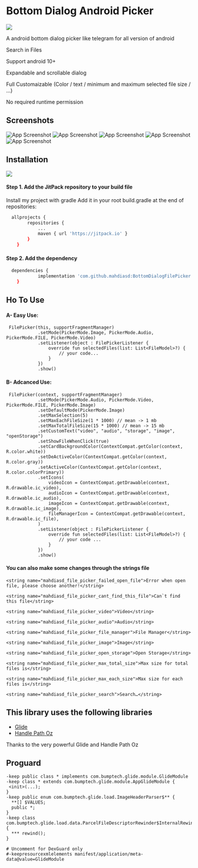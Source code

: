 
# Bottom Dialog Android Picker

[![](https://jitpack.io/v/mahdiasd/BottomDialogFilePicker.svg)](https://jitpack.io/#mahdiasd/BottomDialogFilePicker)

A android bottom dialog picker like telegram for all version of android

Search in Files

Support android 10+ 

Expandable and scrollable dialog

Full Customaizable (Color / text / minimum and maximum selected file size / ...)

No required runtime permission


## Screenshots

![App Screenshot](https://raw.githubusercontent.com/mahdiasd/BottomDialogFilePicker/master/screenshot/1.png)
![App Screenshot](https://raw.githubusercontent.com/mahdiasd/BottomDialogFilePicker/master/screenshot/2.png)
![App Screenshot](https://raw.githubusercontent.com/mahdiasd/BottomDialogFilePicker/master/screenshot/3.png)
![App Screenshot](https://raw.githubusercontent.com/mahdiasd/BottomDialogFilePicker/master/screenshot/4.png)
![App Screenshot](https://raw.githubusercontent.com/mahdiasd/BottomDialogFilePicker/master/screenshot/5.png)

## Installation

[![](https://jitpack.io/v/mahdiasd/BottomDialogFilePicker.svg)](https://jitpack.io/#mahdiasd/BottomDialogFilePicker)

#### Step 1. Add the JitPack repository to your build file

Install my project with gradle
Add it in your root build.gradle at the end of repositories:


```bash
  allprojects {
		repositories {
			...
			maven { url 'https://jitpack.io' }
		}
	}
```
#### Step 2. Add the dependency

```bash
  dependencies {
	        implementation 'com.github.mahdiasd:BottomDialogFilePicker:1.0.2'
	}
```
## Ho To Use

#### A- Easy Use:

```
 FilePicker(this, supportFragmentManager)
            .setMode(PickerMode.Image, PickerMode.Audio, PickerMode.FILE, PickerMode.Video)
            .setListener(object : FilePickerListener {
                override fun selectedFiles(list: List<FileModel>?) {
                    // your code...
                }
            })
            .show()
```

#### B- Adcanced Use:

```
 FilePicker(context, supportFragmentManager)
            .setMode(PickerMode.Audio, PickerMode.Video, PickerMode.FILE, PickerMode.Image)
            .setDefaultMode(PickerMode.Image)
            .setMaxSelection(5)
            .setMaxEachFileSize(1 * 1000) // mean -> 1 mb 
            .setMaxTotalFileSize(15 * 1000) // mean -> 15 mb
            .setCustomText("video", "audio", "storage", "image", "openStorage")
            .setShowFileWhenClick(true)
            .setCardBackgroundColor(ContextCompat.getColor(context, R.color.white))
            .setDeActiveColor(ContextCompat.getColor(context, R.color.gray))
            .setActiveColor(ContextCompat.getColor(context, R.color.colorPrimary))
            .setIcons(
                videoIcon = ContextCompat.getDrawable(context, R.drawable.ic_video),
                audioIcon = ContextCompat.getDrawable(context, R.drawable.ic_audio),
                imageIcon = ContextCompat.getDrawable(context, R.drawable.ic_image),
                fileManagerIcon = ContextCompat.getDrawable(context, R.drawable.ic_file),
            )
            .setListener(object : FilePickerListener {
                override fun selectedFiles(list: List<FileModel>?) {
                    // your code ...
                }
            })
            .show()
```

#### You can also make some changes through the strings file
```
<string name="mahdiasd_file_picker_failed_open_file">Error when open file, please choose another!</string>

<string name="mahdiasd_file_picker_cant_find_this_file">Can`t find this file</string>

<string name="mahdiasd_file_picker_video">Video</string>

<string name="mahdiasd_file_picker_audio">Audio</string>

<string name="mahdiasd_file_picker_file_manager">File Manager</string>

<string name="mahdiasd_file_picker_image">Image</string>

<string name="mahdiasd_file_picker_open_storage">Open Storage</string>

<string name="mahdiasd_file_picker_max_total_size">Max size for total files is</string>

<string name="mahdiasd_file_picker_max_each_size">Max size for each files is</string>

<string name="mahdiasd_file_picker_search">Search…</string>
```


## This library uses the following libraries

 - [Glide](https://github.com/bumptech/glide)
 - [Handle Path Oz](https://github.com/onimur/handle-path-oz)

Thanks to the very powerful Glide and Handle Path Oz

## Proguard

```
-keep public class * implements com.bumptech.glide.module.GlideModule
-keep class * extends com.bumptech.glide.module.AppGlideModule {
 <init>(...);
}
-keep public enum com.bumptech.glide.load.ImageHeaderParser$** {
  **[] $VALUES;
  public *;
}
-keep class com.bumptech.glide.load.data.ParcelFileDescriptorRewinder$InternalRewinder {
  *** rewind();
}

# Uncomment for DexGuard only
#-keepresourcexmlelements manifest/application/meta-data@value=GlideModule
```
